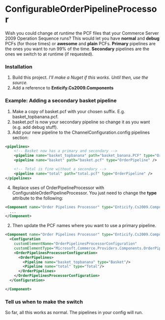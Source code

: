 ConfigurableOrderPipelineProcessor
====================================

Wish you could change *at runtime* the PCF files that your Commerce Server 2009 Operation Sequence runs?  This would let you have **normal** and **debug** PCFs (for those times) or **awesome** and **plain** PCFs.  **Primary** pipelines are the ones you want to run 99% of the time.  **Secondary** pipelines are the ones we switch to at runtime (if requested).

### Installation

1.  Build this project.  *I'll make a Nuget if this works.  Until then, use the source.*
2.  Add a reference to **Enticify.Cs2009.Components**

### Example: Adding a secondary basket pipeline

1.  Make a copy of basket.pcf with your chosen suffix.  E.g. basket_topbanana.pcf.
2.  basket.pcf is now your secondary pipeline so change it as you want (e.g. add debug stuff).
2.  Add your new pipeline to the ChannelConfiguration.config pipelines section:  
```xml
<pipelines>
    <!-- Basket now has a primary and secondary -->
    <pipeline name="basket_topbanana" path="basket_banana.PCF" type="OrderPipeline" />
    <pipeline name="basket" path="basket.pcf" type="OrderPipeline" />

    <!-- Total is fine without a secondary -->
    <pipeline name="total" path="total.pcf" type="OrderPipeline" />
</pipelines>
```
4.  Replace uses of OrderPipelineProcessor with ConfigurableOrderPipelineProcessor.  You just need to change the **type** attribute to the following:  
```xml
<Component name="Order Pipelines Processor" type="Enticify.Cs2009.Components.ConfigurableOrderPipelinesProcessor, Enticify.Cs2009.Components, Version=0.1.0.0, Culture=neutral, PublicKeyToken=10ff57ed14d5fefa">
  ...
</Component>
```

2.  Then update the PCF names where you want to use a primary pipeline.

```xml
<Component name="Order Pipelines Processor" type="Enticify.Cs2009.Components.ConfigurableOrderPipelinesProcessor, Enticify.Cs2009.Components, Version=0.1.0.0, Culture=neutral, PublicKeyToken=10ff57ed14d5fefa">
  <Configuration
    customElementName="OrderPipelinesProcessorConfiguration"
    customElementType="Microsoft.Commerce.Providers.Components.OrderPipelinesProcessorConfiguration, Microsoft.Commerce.Providers, Version=1.0.0.0, Culture=neutral,PublicKeyToken=31bf3856ad364e35">
    <OrderPipelinesProcessorConfiguration>
      <OrderPipelines>
        <Pipeline name="basket_topbanana" type="Basket"/>
        <Pipeline name="total" type="Total"/>
      </OrderPipelines>
    </OrderPipelinesProcessorConfiguration>
  </Configuration>

</Component>
```


### Tell us when to make the switch

So far, all this works as normal.  The pipelines in your config will run.


